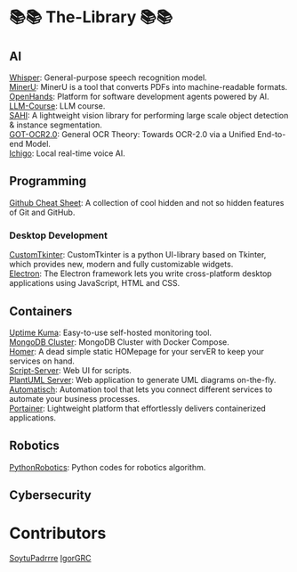 # 📚📚 The-Library 📚📚

## AI

[Whisper](https://github.com/openai/whisper): General-purpose speech recognition model. <br>
[MinerU](https://github.com/opendatalab/MinerU): MinerU is a tool that converts PDFs into machine-readable formats. <br>
[OpenHands](https://github.com/All-Hands-AI/OpenHands): Platform for software development agents powered by AI. <br>
[LLM-Course](https://github.com/mlabonne/llm-course): LLM course. <br>
[SAHI](https://github.com/obss/sahi): A lightweight vision library for performing large scale object detection & instance segmentation. <br>
[GOT-OCR2.0](https://github.com/Ucas-HaoranWei/GOT-OCR2.0): General OCR Theory: Towards OCR-2.0 via a Unified End-to-end Model. <br>
[Ichigo](https://github.com/homebrewltd/ichigo): Local real-time voice AI. <br>

## Programming

[Github Cheat Sheet](https://github.com/luckypm/github-cheat-sheet): A collection of cool hidden and not so hidden features of Git and GitHub. <br>

### Desktop Development
[CustomTkinter](https://github.com/TomSchimansky/CustomTkinter): CustomTkinter is a python UI-library based on Tkinter, which provides new, modern and fully customizable widgets. <br>
[Electron]([https://github.com/electron/electron): The Electron framework lets you write cross-platform desktop applications using JavaScript, HTML and CSS. <br>

## Containers

[Uptime Kuma](https://github.com/louislam/uptime-kuma): Easy-to-use self-hosted monitoring tool. <br>
[MongoDB Cluster](https://github.com/minhhungit/mongodb-cluster-docker-compose): MongoDB Cluster with Docker Compose. <br>
[Homer](https://github.com/bastienwirtz/homer): A dead simple static HOMepage for your servER to keep your services on hand. <br>
[Script-Server](https://github.com/bugy/script-server): Web UI for scripts. <br>
[PlantUML Server](https://github.com/plantuml/plantuml-server): Web application to generate UML diagrams on-the-fly. <br>
[Automatisch](https://github.com/automatisch/automatisch): Automation tool that lets you connect different services to automate your business processes. <br>
[Portainer](https://hub.docker.com/r/portainer/portainer): Lightweight platform that effortlessly delivers containerized applications. <br>

## Robotics

[PythonRobotics](https://github.com/AtsushiSakai/PythonRobotics): Python codes for robotics algorithm.

## Cybersecurity

# Contributors
[SoytuPadrrre](https://github.com/soytupadrrre/soytupadrrre)
[IgorGRC](https://github.com/Igorgrc)
